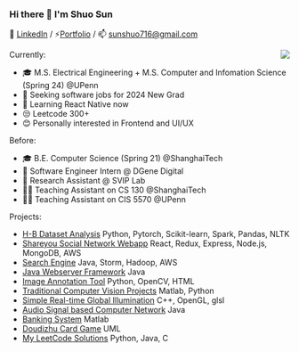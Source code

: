 ### Hi there 👋 I'm Shuo Sun

👔 [LinkedIn](https://www.linkedin.com/in/sunshuo/) / ⚡[Portfolio](https://mistaround.github.io/portfolio/) / 📫 sunshuo716@gmail.com

<a href="https://github.com/mistaround">
  <img align="right" src="https://github-readme-stats.vercel.app/api?username=mistaround&show_icons=true" />
</a>

Currently:
- 🎓 M.S. Electrical Engineering + M.S. Computer and Infomation Science (Spring 24) @UPenn
- 🤔 Seeking software jobs for 2024 New Grad
- 🌱 Learning React Native now
- 😒 Leetcode 300+
- 😊 Personally interested in Frontend and UI/UX

Before:
- 🎓 B.E. Computer Science (Spring 21) @ShanghaiTech 
- 👔 Software Engineer Intern @ DGene Digital
- 🔭 Research Assistant @ SVIP Lab
- 🧑‍🏫 Teaching Assistant on CS 130 @ShanghaiTech 
- 🧑‍🏫 Teaching Assistant on CIS 5570 @UPenn 

Projects:
- [H-B Dataset Analysis](https://github.com/mistaround/h1b-analysis) Python, Pytorch, Scikit-learn, Spark, Pandas, NLTK
- [Shareyou Social Network Webapp](https://github.com/mistaround/group-centric-social-network-webapp) React, Redux, Express, Node.js, MongoDB, AWS
- [Search Engine](https://github.com/mistaround/search_engine_from_scratch) Java, Storm, Hadoop, AWS
- [Java Webserver Framework](https://github.com/mistaround/Webapp-server-framework/tree/main) Java
- [Image Annotation Tool](https://github.com/mistaround/annotation_tool) Python, OpenCV, HTML
- [Traditional Computer Vision Projects](https://github.com/mistaround/Traditional_Computer_Vision) Matlab, Python
- [Simple Real-time Global Illumination](https://github.com/mistaround/CS171-Computer-Graphics-Project) C++, OpenGL, glsl
- [Audio Signal based Computer Network](https://github.com/mistaround/CS120-Computer-Network) Java
- [Banking System](https://github.com/mistaround/CS120-Computer-Network) Matlab
- [Doudizhu Card Game](https://github.com/mistaround/Doudizhu-UML) UML
- [My LeetCode Solutions](https://github.com/mistaround/LeetCode) Python, Java, C
